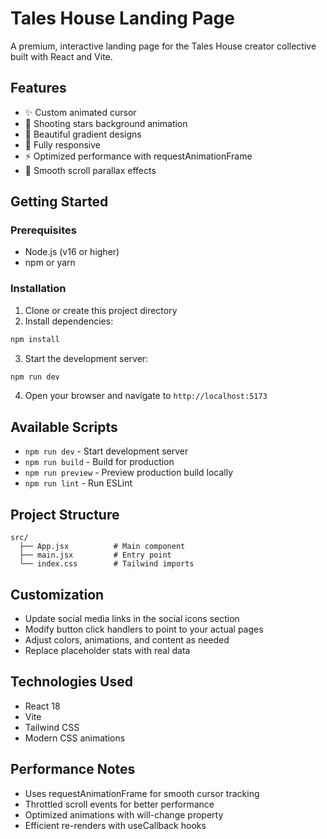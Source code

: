 # Tales House Landing Page

A premium, interactive landing page for the Tales House creator collective built with React and Vite.

## Features

- ✨ Custom animated cursor
- 🌟 Shooting stars background animation
- 🎨 Beautiful gradient designs
- 📱 Fully responsive
- ⚡ Optimized performance with requestAnimationFrame
- 🎯 Smooth scroll parallax effects

## Getting Started

### Prerequisites

- Node.js (v16 or higher)
- npm or yarn

### Installation

1. Clone or create this project directory
2. Install dependencies:

```bash
npm install
```

3. Start the development server:

```bash
npm run dev
```

4. Open your browser and navigate to `http://localhost:5173`

## Available Scripts

- `npm run dev` - Start development server
- `npm run build` - Build for production
- `npm run preview` - Preview production build locally
- `npm run lint` - Run ESLint

## Project Structure

```
src/
  ├── App.jsx          # Main component
  ├── main.jsx         # Entry point
  └── index.css        # Tailwind imports
```

## Customization

- Update social media links in the social icons section
- Modify button click handlers to point to your actual pages
- Adjust colors, animations, and content as needed
- Replace placeholder stats with real data

## Technologies Used

- React 18
- Vite
- Tailwind CSS
- Modern CSS animations

## Performance Notes

- Uses requestAnimationFrame for smooth cursor tracking
- Throttled scroll events for better performance
- Optimized animations with will-change property
- Efficient re-renders with useCallback hooks